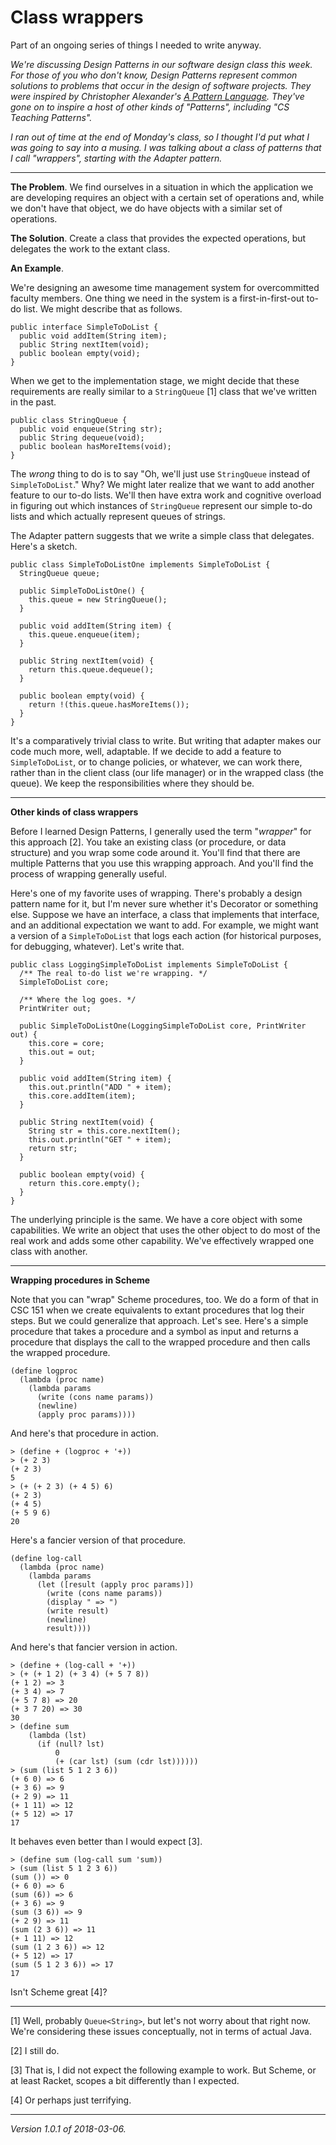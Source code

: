 Class wrappers
==============

Part of an ongoing series of things I needed to write anyway.

_We're discussing Design Patterns in our software design class this week.
For those of you who don't know, Design Patterns represent common solutions
to problems that occur in the design of software projects.  They were
inspired by Christopher Alexander's [_A Pattern Language_](http://www.patternlanguage.com/apl/aplsample/aplsample.htm).  They've gone on to inspire a
host of other kinds of "Patterns", including "CS Teaching Patterns"._

_I ran out of time at the end of Monday's class, so I thought I'd put
what I was going to say into a musing.  I was talking about a class
of patterns that I call "wrappers", starting with the Adapter pattern._

---

**The Problem**.  We find ourselves in a situation in which the application 
we are developing requires an object with a certain set of operations and,
while we don't have that object, we do have objects with a similar set of
operations.

**The Solution**.  Create a class that provides the expected operations,
but delegates the work to the extant class.

**An Example**.  

We're designing an awesome time management system for overcommitted faculty
members.  One thing we need in the system is a first-in-first-out to-do
list.  We might describe that as follows.


    public interface SimpleToDoList {
      public void addItem(String item);
      public String nextItem(void);
      public boolean empty(void);
    }

When we get to the implementation stage, we might decide that these
requirements are really similar to a `StringQueue` [1] class that we've
written in the past.

    public class StringQueue {
      public void enqueue(String str);
      public String dequeue(void);
      public boolean hasMoreItems(void);
    }

The *wrong* thing to do is to say "Oh, we'll just use `StringQueue`
instead of `SimpleToDoList`."  Why?  We might later realize that we want
to add another feature to our to-do lists.  We'll then have extra work
and cognitive overload in figuring out which instances of `StringQueue`
represent our simple to-do lists and which actually represent queues
of strings.

The Adapter pattern suggests that we write a simple class that delegates.
Here's a sketch.

    public class SimpleToDoListOne implements SimpleToDoList {
      StringQueue queue;

      public SimpleToDoListOne() {
        this.queue = new StringQueue();
      }
      
      public void addItem(String item) {
        this.queue.enqueue(item);
      }
    
      public String nextItem(void) {
        return this.queue.dequeue();
      }

      public boolean empty(void) {
        return !(this.queue.hasMoreItems());
      }
    }

It's a comparatively trivial class to write.  But writing that adapter
makes our code much more, well, adaptable.  If we decide to add a
feature to `SimpleToDoList`, or to change policies, or whatever, we
can work there, rather than in the client class (our life manager)
or in the wrapped class (the queue).  We keep the responsibilities
where they should be.

---

**Other kinds of class wrappers**

Before I learned Design Patterns, I generally used the term "*wrapper*"
for this approach [2].  You take an existing class (or procedure, or data
structure) and you wrap some code around it.  You'll find that there are
multiple Patterns that you use this wrapping approach.  And you'll find
the process of wrapping generally useful.

Here's one of my favorite uses of wrapping.  There's probably
a design pattern name for it, but I'm never sure whether it's
Decorator or something else.  Suppose we have an interface, a class
that implements that interface, and an additional expectation we want
to add.  For example, we might want a version of a `SimpleToDoList` that
logs each action (for historical purposes, for debugging, whatever).
Let's write that.

    public class LoggingSimpleToDoList implements SimpleToDoList {
      /** The real to-do list we're wrapping. */
      SimpleToDoList core;

      /** Where the log goes. */
      PrintWriter out;

      public SimpleToDoListOne(LoggingSimpleToDoList core, PrintWriter out) {
        this.core = core;
        this.out = out;
      }
  
      public void addItem(String item) {
        this.out.println("ADD " + item);
        this.core.addItem(item);
      }

      public String nextItem(void) {
        String str = this.core.nextItem();
        this.out.println("GET " + item);
        return str;
      }

      public boolean empty(void) {
        return this.core.empty();
      }
    }

The underlying principle is the same.  We have a core object with some
capabilities.  We write an object that uses the other object to do most
of the real work and adds some other capability.  We've effectively
wrapped one class with another.

---

**Wrapping procedures in Scheme**

Note that you can "wrap" Scheme procedures, too.  We do a form of that
in CSC 151 when we create equivalents to extant procedures that 
log their steps.  But we could generalize that approach.  Let's see.
Here's a simple procedure that takes a procedure and a symbol as input
and returns a procedure that displays the call to the wrapped procedure
and then calls the wrapped procedure.

    (define logproc
      (lambda (proc name)
        (lambda params
          (write (cons name params))
          (newline)
          (apply proc params))))

And here's that procedure in action.

    > (define + (logproc + '+))
    > (+ 2 3)
    (+ 2 3)
    5
    > (+ (+ 2 3) (+ 4 5) 6)
    (+ 2 3)
    (+ 4 5)
    (+ 5 9 6)
    20

Here's a fancier version of that procedure.

    (define log-call
      (lambda (proc name)
        (lambda params
          (let ([result (apply proc params)])
            (write (cons name params))
            (display " => ")
            (write result)
            (newline)
            result))))
    
And here's that fancier version in action.

    > (define + (log-call + '+))
    > (+ (+ 1 2) (+ 3 4) (+ 5 7 8))
    (+ 1 2) => 3
    (+ 3 4) => 7
    (+ 5 7 8) => 20
    (+ 3 7 20) => 30
    30
    > (define sum
        (lambda (lst)
          (if (null? lst)
              0
              (+ (car lst) (sum (cdr lst))))))
    > (sum (list 5 1 2 3 6))
    (+ 6 0) => 6
    (+ 3 6) => 9
    (+ 2 9) => 11
    (+ 1 11) => 12
    (+ 5 12) => 17
    17

It behaves even better than I would expect [3].

    > (define sum (log-call sum 'sum))
    > (sum (list 5 1 2 3 6))
    (sum ()) => 0
    (+ 6 0) => 6
    (sum (6)) => 6
    (+ 3 6) => 9
    (sum (3 6)) => 9
    (+ 2 9) => 11
    (sum (2 3 6)) => 11
    (+ 1 11) => 12
    (sum (1 2 3 6)) => 12
    (+ 5 12) => 17
    (sum (5 1 2 3 6)) => 17
    17

Isn't Scheme great [4]?

---

[1] Well, probably `Queue<String>`, but let's not worry about that
right now.  We're considering these issues conceptually, not in terms
of actual Java.

[2] I still do.

[3] That is, I did not expect the following example to work.  But Scheme,
or at least Racket, scopes a bit differently than I expected.

[4] Or perhaps just terrifying.

---

*Version 1.0.1 of 2018-03-06.*
